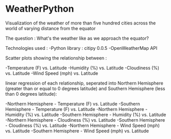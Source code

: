 # WeatherPython
Visualization of the weather of more than five hundred cities across the world of varying distance from the equator

The question : 
What's the weather like as we approach the equator?

Technologies used :
-Python library : citipy 0.0.5
-OpenWeatherMap API

Scatter plots showing the relationship between :

-Temperature (F) vs. Latitude
-Humidity (%) vs. Latitude
-Cloudiness (%) vs. Latitude
-Wind Speed (mph) vs. Latitude

linear regression of each relationship, seperated into Northern Hemisphere (greater than or equal to 0 degrees latitude) and Southern Hemisphere (less than 0 degrees latitude):

-Northern Hemisphere - Temperature (F) vs. Latitude
-Southern Hemisphere - Temperature (F) vs. Latitude
-Northern Hemisphere - Humidity (%) vs. Latitude
-Southern Hemisphere - Humidity (%) vs. Latitude
-Northern Hemisphere - Cloudiness (%) vs. Latitude
-Southern Hemisphere - Cloudiness (%) vs. Latitude
-Northern Hemisphere - Wind Speed (mph) vs. Latitude
-Southern Hemisphere - Wind Speed (mph) vs. Latitude


